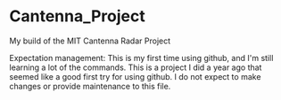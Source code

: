 # Cantenna_Project
My build of the MIT Cantenna Radar Project

Expectation management: This is my first time using github, and I'm still learning a lot of the commands. This is a project I did a year ago that seemed like a good first try for using github.
I do not expect to make changes or provide maintenance to this file.